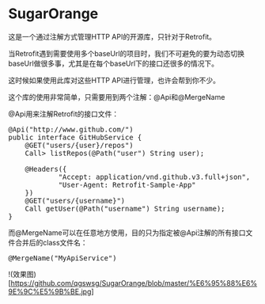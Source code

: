 # SugarOrange
这是一个通过注解方式管理HTTP API的开源库，只针对于Retrofit。

当Retrofit遇到需要使用多个baseUrl的项目时，我们不可避免的要为动态切换baseUrl做很多事，尤其是在每个baseUrl下的接口还很多的情况下。

这时候如果使用此库对这些HTTP API进行管理，也许会帮到你不少。

这个库的使用非常简单，只需要用到两个注解：@Api和@MergeName

@Api用来注解Retrofit的接口文件：

<pre>
@Api("http://www.github.com/")
public interface GitHubService {
    @GET("users/{user}/repos")
    Call<List<Repo>> listRepos(@Path("user") String user);

    @Headers({
            "Accept: application/vnd.github.v3.full+json",
            "User-Agent: Retrofit-Sample-App"
    })
    @GET("users/{username}")
    Call<User> getUser(@Path("username") String username);
}
</pre>
而@MergeName可以在任意地方使用，目的只为指定被@Api注解的所有接口文件合并后的class文件名：
<pre>@MergeName("MyApiService")</pre>
!(效果图)[https://github.com/qgswsg/SugarOrange/blob/master/%E6%95%88%E6%9E%9C%E5%9B%BE.jpg]
